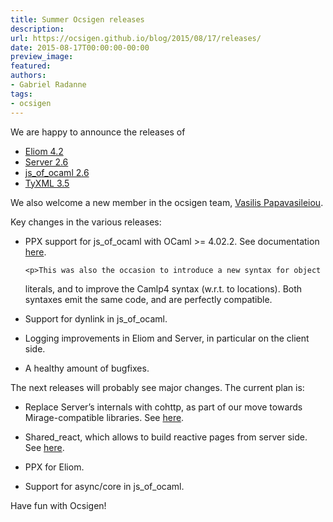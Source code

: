 ```yaml
---
title: Summer Ocsigen releases
description:
url: https://ocsigen.github.io/blog/2015/08/17/releases/
date: 2015-08-17T00:00:00-00:00
preview_image:
featured:
authors:
- Gabriel Radanne
tags:
- ocsigen
---
```


<p>We are happy to announce the releases of</p>

<ul>
  <li><a href="https://github.com/ocsigen/eliom/releases/tag/4.2">Eliom 4.2</a></li>
  <li><a href="https://github.com/ocsigen/ocsigenserver/releases/tag/2.6">Server 2.6</a></li>
  <li><a href="https://github.com/ocsigen/js_of_ocaml/releases/tag/2.6">js_of_ocaml 2.6</a></li>
  <li><a href="https://github.com/ocsigen/tyxml/releases/tag/3.5.0">TyXML 3.5</a></li>
</ul>

<p>We also welcome a new member in the ocsigen team, <a href="https://github.com/vasilisp">Vasilis Papavasileiou</a>.</p>

<p>Key changes in the various releases:</p>

<ul>
  <li>
    <p>PPX support for js_of_ocaml with OCaml &gt;= 4.02.2.
See documentation <a href="http://ocsigen.org/js_of_ocaml/2.6/api/Ppx_js">here</a>.</p>

    <p>This was also the occasion to introduce a new syntax for object
literals, and to improve the Camlp4 syntax (w.r.t. to
locations). Both syntaxes emit the same code, and are perfectly
compatible.</p>
  </li>
  <li>
    <p>Support for dynlink in js_of_ocaml.</p>
  </li>
  <li>
    <p>Logging improvements in Eliom and Server, in particular on
the client side.</p>
  </li>
  <li>
    <p>A healthy amount of bugfixes.</p>
  </li>
</ul>

<p>The next releases will probably see major changes. The current plan
is:</p>

<ul>
  <li>
    <p>Replace Server&rsquo;s internals with cohttp, as part of our
move towards Mirage-compatible libraries. See <a href="https://github.com/ocsigen/ocsigenserver/issues/54">here</a>.</p>
  </li>
  <li>
    <p>Shared_react, which allows to build reactive pages from server side. See <a href="https://github.com/ocsigen/eliom/issues/162">here</a>.</p>
  </li>
  <li>
    <p>PPX for Eliom.</p>
  </li>
  <li>
    <p>Support for async/core in js_of_ocaml.</p>
  </li>
</ul>

<p>Have fun with Ocsigen!</p>

